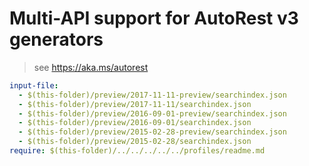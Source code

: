# Multi-API support for AutoRest v3 generators

> see https://aka.ms/autorest

``` yaml $(enable-multi-api)
input-file:
  - $(this-folder)/preview/2017-11-11-preview/searchindex.json
  - $(this-folder)/preview/2017-11-11/searchindex.json
  - $(this-folder)/preview/2016-09-01-preview/searchindex.json
  - $(this-folder)/preview/2016-09-01/searchindex.json
  - $(this-folder)/preview/2015-02-28-preview/searchindex.json
  - $(this-folder)/preview/2015-02-28/searchindex.json
require: $(this-folder)/../../../../../profiles/readme.md
```
